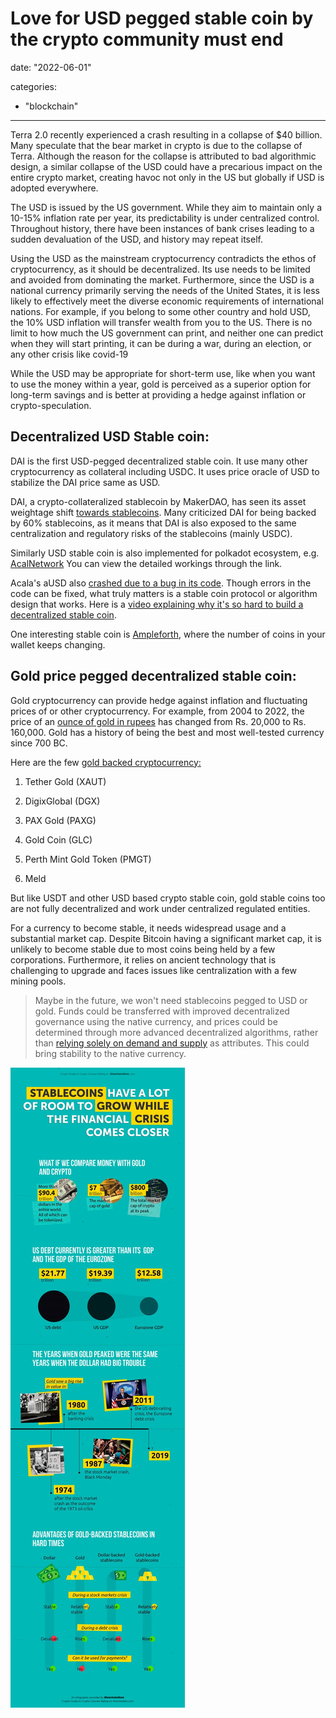 # Love for USD pegged stable coin by the crypto community must end
date: "2022-06-01"

categories:
  - "blockchain"
---

Terra 2.0 recently experienced a crash resulting in a collapse of $40 billion. Many speculate that the bear market in crypto is due to the collapse of Terra. Although the reason for the collapse is attributed to bad algorithmic design, a similar collapse of the USD could have a precarious impact on the entire crypto market, creating havoc not only in the US but globally if USD is adopted everywhere.

The USD is issued by the US government. While they aim to maintain only a 10-15% inflation rate per year, its predictability is under centralized control. Throughout history, there have been instances of bank crises leading to a sudden devaluation of the USD, and history may repeat itself.

Using the USD as the mainstream cryptocurrency contradicts the ethos of cryptocurrency, as it should be decentralized. Its use needs to be limited and avoided from dominating the market. Furthermore, since the USD is a national currency primarily serving the needs of the United States, it is less likely to effectively meet the diverse economic requirements of international nations. For example, if you belong to some other country and hold USD, the 10% USD inflation will transfer wealth from you to the US. There is no limit to how much the US government can print, and neither one can predict when they will start printing, it can be during a war, during an election, or any other crisis like covid-19

While the USD may be appropriate for short-term use, like when you want to use the money within a year, gold is perceived as a superior option for long-term savings and is better at providing a hedge against inflation or crypto-speculation.

## Decentralized USD Stable coin:

DAI is the first USD-pegged decentralized stable coin. It use many other cryptocurrency as collateral including USDC. It uses price oracle of USD to stabilize the DAI price same as USD.

DAI, a crypto-collateralized stablecoin by MakerDAO, has seen its asset weightage shift [towards stablecoins](https://members.delphidigital.io/reports/usdc-grows-dais-collateral-woes-bayc-pushes-higher/). Many criticized DAI for being backed by 60% stablecoins, as it means that DAI is also exposed to the same centralization and regulatory risks of the stablecoins (mainly USDC).

Similarly USD stable coin is also implemented for polkadot ecosystem, e.g. [AcalNetwork](https://github.com/AcalaNetwork/Acala) You can view the detailed workings through the link.

Acala's aUSD also [crashed due to a bug in its code](https://www.cryptotimes.io/why-did-acala-ausd-drop/). Though errors in the code can be fixed, what truly matters is a stable coin protocol or algorithm design that works. Here is a [video explaining why it's so hard to build a decentralized stable coin](https://finematics.com/bank-run-in-defi-iron-finance-explained/).

One interesting stable coin is [Ampleforth](https://finematics.com/ampleforth-explained/), where the number of coins in your wallet keeps changing.

## Gold price pegged decentralized stable coin:

Gold cryptocurrency can provide hedge against inflation and fluctuating prices of or other cryptocurrency. For example, from 2004 to 2022, the price of an [ounce of gold in rupees](https://goldprice.org/gold-price-charts/20-year-gold-price-history-in-indian-rupees-per-ounce) has changed from Rs. 20,000 to Rs. 160,000. Gold has a history of being the best and most well-tested currency since 700 BC.

Here are the few [gold backed cryptocurrency:](https://www.softwaretestinghelp.com/gold-backed-cryptocurrency/)

1. Tether Gold (XAUT)

3. DigixGlobal (DGX)

5. PAX Gold (PAXG)

7. Gold Coin (GLC)

9. Perth Mint Gold Token (PMGT)

11. Meld

But like USDT and other USD based crypto stable coin, gold stable coins too are not fully decentralized and work under centralized regulated entities.

For a currency to become stable, it needs widespread usage and a substantial market cap. Despite Bitcoin having a significant market cap, it is unlikely to become stable due to most coins being held by a few corporations. Furthermore, it relies on ancient technology that is challenging to upgrade and faces issues like centralization with a few mining pools.

> Maybe in the future, we won't need stablecoins pegged to USD or gold. Funds could be transferred with improved decentralized governance using the native currency, and prices could be determined through more advanced decentralized algorithms, rather than [relying solely on demand and supply](https://iambrainstorming.wordpress.com/2022/12/19/what-if-crypto-token-prices-are-discovered-through-consensus-rather-than-demand-and-supply/) as attributes. This could bring stability to the native currency.

![](images/img-20201112-wa0002.jpg)
